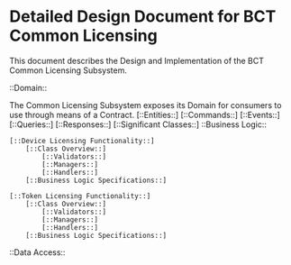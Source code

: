 Detailed Design Document for BCT Common Licensing
=================================================

This document describes the Design and Implementation of the BCT Common
Licensing Subsystem.

::Domain::
<!---------------------------------------------------------------------------------
               Licensing Domain
----------------------------------------------------------------------------------->
The Common Licensing Subsystem exposes its Domain for consumers to use through means of a Contract.
    [::Entities::]
    [::Commands::]
    [::Events::]
    [::Queries::]
    [::Responses::]
    [::Significant Classes::]
::Business Logic::
<!---------------------------------------------------------------------------------
                Device License Related Functionality
----------------------------------------------------------------------------------->
    [::Device Licensing Functionality::]
        [::Class Overview::]
            [::Validators::]
            [::Managers::]
            [::Handlers::]
        [::Business Logic Specifications::]
<!---------------------------------------------------------------------------------
                Token License Related Functionality
----------------------------------------------------------------------------------->
    [::Token Licensing Functionality::]
        [::Class Overview::]
            [::Validators::]
            [::Managers::]
            [::Handlers::]
        [::Business Logic Specifications::]
::Data Access::